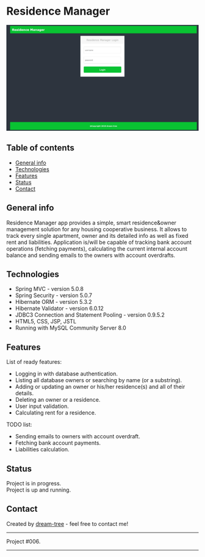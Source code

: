 # Residence Manager
![Login Page](https://github.com/dream-tree/ResidenceManager/blob/master/src/main/webapp/resources/images/login.jpg)


## Table of contents
* [General info](#general-info)
* [Technologies](#technologies)
* [Features](#features)
* [Status](#status)
* [Contact](#contact)

## General info
Residence Manager app provides a simple, smart residence&owner management solution for any housing cooperative business.
It allows to track every single apartment, owner and its detailed info as well as fixed rent and liabilities. Application is/will be capable of tracking bank account operations (fetching payments), calculating the current internal account balance and sending emails to the owners with account overdrafts.

## Technologies
* Spring MVC - version 5.0.8
* Spring Security - version 5.0.7
* Hibernate ORM - version 5.3.2
* Hibernate Validator - version 6.0.12
* JDBC3 Connection and Statement Pooling - version 0.9.5.2
* HTML5, CSS, JSP, JSTL
* Running with MySQL Community Server 8.0

## Features
List of ready features:
* Logging in with database authentication.
* Listing all database owners or searching by name (or a substring).
* Adding or updating an owner or his/her residence(s) and all of their details.
* Deleting an owner or a residence.
* User input validation.
* Calculating rent for a residence.

TODO list:
* Sending emails to owners with account overdraft.
* Fetching bank account payments.
* Liabilities calculation.

## Status
Project is in progress.<br>
Project is up and running.

## Contact
Created by [dream-tree](https://www.linkedin.com/in/marcin-klimek) - feel free to contact me!


---

Project #006.

---